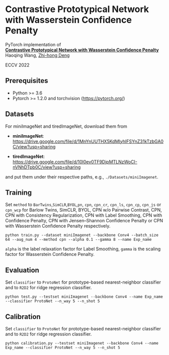 # Contrastive Prototypical Network with Wasserstein Confidence Penalty
PyTorch implementation of
<br>
[**Contrastive Prototypical Network with Wasserstein Confidence Penalty**](https://openaccess.thecvf.com/content/CVPR2022/papers/Wang_Rethinking_Minimal_Sufficient_Representation_in_Contrastive_Learning_CVPR_2022_paper.pdf)
<br>
Haoqing Wang, [Zhi-hong Deng](http://www.cis.pku.edu.cn/jzyg/szdw/dzh.htm)

ECCV 2022


## Prerequisites
- Python >= 3.6
- Pytorch >= 1.2.0 and torchvision (https://pytorch.org/)

## Datasets
For miniImageNet and tiredImageNet, download them from

* **miniImageNet**: https://drive.google.com/file/d/1MnYnUUTHX5KdMIyhIFSYnZ31kTzbGA0C/view?usp=sharing

* **tiredImageNet**: https://drive.google.com/file/d/10l0ev0TF9DjpMTLNzWoCI-nVNhDTpb0C/view?usp=sharing

and put them under their respective paths, e.g., `./Datasets/miniImagenet`.

## Training
Set `method` to `BarTwins`,`SimCLR`,`BYOL`,`pn`, `cpn`, `cpn_cr`, `cpn_ls`, `cpn_cp`, `cpn_js` or `cpn_wcp` for Barlow Twins, SimCLR, BYOL, CPN w/o Pairwise Contrast, CPN, CPN with Consistency Regularization, CPN with Label Smoothing, CPN with Confidence Penalty, CPN with Jensen–Shannon Confidence Penalty or CPN with Wasserstein Confidence Penalty respectively.
```
python train.py --dataset miniImagenet --backbone Conv4 --batch_size 64 --aug_num 4 --method cpn --alpha 0.1 --gamma 8 --name Exp_name
```
`alpha` is the label relaxation factor for Label Smoothing, `gamma` is the scaling factor for Wasserstein Confidence Penalty.

## Evaluation
Set `classifier` to `ProtoNet` for prototype-based nearest-neighbor classifier and to `R2D2` for ridge regression classifier.
```
python test.py --testset miniImagenet --backbone Conv4 --name Exp_name --classifier ProtoNet --n_way 5 --n_shot 5
```

## Calibration
Set `classifier` to `ProtoNet` for prototype-based nearest-neighbor classifier and to `R2D2` for ridge regression classifier.
```
python calibration.py --testset miniImagenet --backbone Conv4 --name Exp_name --classifier ProtoNet --n_way 5 --n_shot 5
```